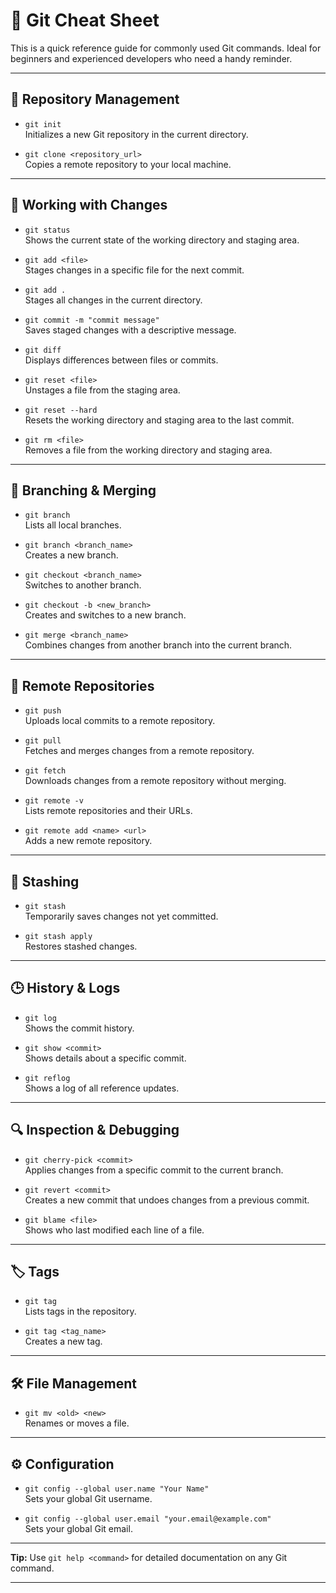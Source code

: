 # 🧾 Git Cheat Sheet

This is a quick reference guide for commonly used Git commands. Ideal for beginners and experienced developers who need a handy reminder.

---

## 📁 Repository Management

- `git init`  
  Initializes a new Git repository in the current directory.

- `git clone <repository_url>`  
  Copies a remote repository to your local machine.

---

## 📄 Working with Changes

- `git status`  
  Shows the current state of the working directory and staging area.

- `git add <file>`  
  Stages changes in a specific file for the next commit.

- `git add .`  
  Stages all changes in the current directory.

- `git commit -m "commit message"`  
  Saves staged changes with a descriptive message.

- `git diff`  
  Displays differences between files or commits.

- `git reset <file>`  
  Unstages a file from the staging area.

- `git reset --hard`  
  Resets the working directory and staging area to the last commit.

- `git rm <file>`  
  Removes a file from the working directory and staging area.

---

## 🔀 Branching & Merging

- `git branch`  
  Lists all local branches.

- `git branch <branch_name>`  
  Creates a new branch.

- `git checkout <branch_name>`  
  Switches to another branch.

- `git checkout -b <new_branch>`  
  Creates and switches to a new branch.

- `git merge <branch_name>`  
  Combines changes from another branch into the current branch.

---

## 🔄 Remote Repositories

- `git push`  
  Uploads local commits to a remote repository.

- `git pull`  
  Fetches and merges changes from a remote repository.

- `git fetch`  
  Downloads changes from a remote repository without merging.

- `git remote -v`  
  Lists remote repositories and their URLs.

- `git remote add <name> <url>`  
  Adds a new remote repository.

---

## 💾 Stashing

- `git stash`  
  Temporarily saves changes not yet committed.

- `git stash apply`  
  Restores stashed changes.

---

## 🕒 History & Logs

- `git log`  
  Shows the commit history.

- `git show <commit>`  
  Shows details about a specific commit.

- `git reflog`  
  Shows a log of all reference updates.

---

## 🔍 Inspection & Debugging

- `git cherry-pick <commit>`  
  Applies changes from a specific commit to the current branch.

- `git revert <commit>`  
  Creates a new commit that undoes changes from a previous commit.

- `git blame <file>`  
  Shows who last modified each line of a file.

---

## 🏷️ Tags

- `git tag`  
  Lists tags in the repository.

- `git tag <tag_name>`  
  Creates a new tag.

---

## 🛠️ File Management

- `git mv <old> <new>`  
  Renames or moves a file.

---

## ⚙️ Configuration

- `git config --global user.name "Your Name"`  
  Sets your global Git username.

- `git config --global user.email "your.email@example.com"`  
  Sets your global Git email.

---

**Tip:** Use `git help <command>` for detailed documentation on any Git command.

---
